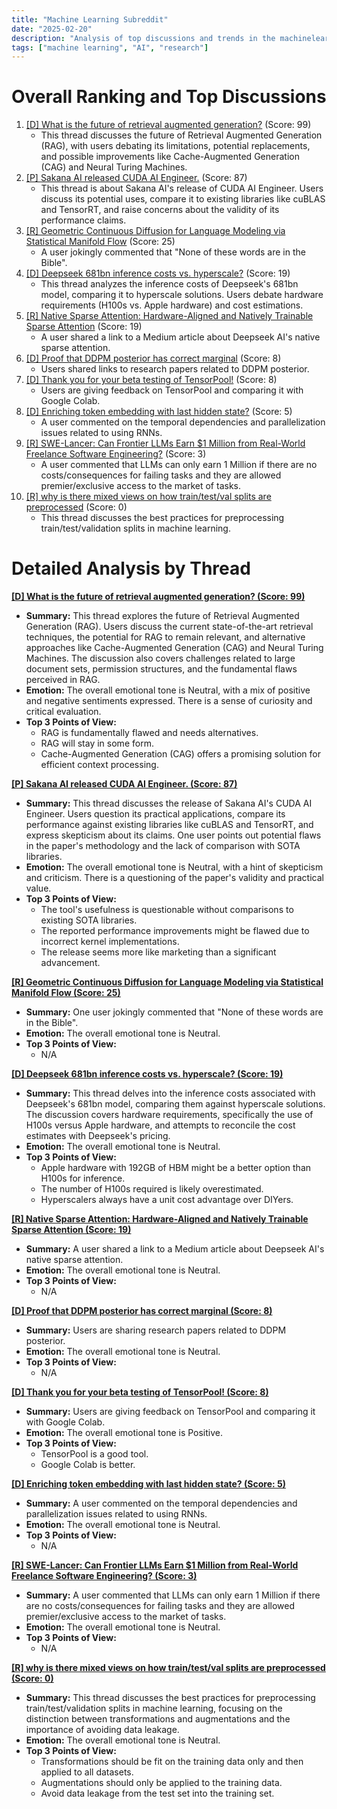 ```yaml
---
title: "Machine Learning Subreddit"
date: "2025-02-20"
description: "Analysis of top discussions and trends in the machinelearning subreddit"
tags: ["machine learning", "AI", "research"]
---
```


# Overall Ranking and Top Discussions
1.  [[D] What is the future of retrieval augmented generation?](https://www.reddit.com/r/MachineLearning/comments/1itl38x/d_what_is_the_future_of_retrieval_augmented/) (Score: 99)
    *   This thread discusses the future of Retrieval Augmented Generation (RAG), with users debating its limitations, potential replacements, and possible improvements like Cache-Augmented Generation (CAG) and Neural Turing Machines.
2.  [[P] Sakana AI released CUDA AI Engineer.](https://www.reddit.com/r/MachineLearning/comments/1itqrgl/p_sakana_ai_released_cuda_ai_engineer/) (Score: 87)
    *   This thread is about Sakana AI's release of CUDA AI Engineer. Users discuss its potential uses, compare it to existing libraries like cuBLAS and TensorRT, and raise concerns about the validity of its performance claims.
3.  [[R] Geometric Continuous Diffusion for Language Modeling via Statistical Manifold Flow](https://www.reddit.com/r/MachineLearning/comments/1itsx7f/r_geometric_continuous_diffusion_for_language/) (Score: 25)
    *   A user jokingly commented that "None of these words are in the Bible".
4.  [[D] Deepseek 681bn inference costs vs. hyperscale?](https://www.reddit.com/r/MachineLearning/comments/1itys24/d_deepseek_681bn_inference_costs_vs_hyperscale/) (Score: 19)
    *   This thread analyzes the inference costs of Deepseek's 681bn model, comparing it to hyperscale solutions. Users debate hardware requirements (H100s vs. Apple hardware) and cost estimations.
5.  [[R] Native Sparse Attention: Hardware-Aligned and Natively Trainable Sparse Attention](https://www.reddit.com/r/MachineLearning/comments/1itutpg/r_native_sparse_attention_hardwarealigned_and/) (Score: 19)
    *   A user shared a link to a Medium article about Deepseek AI's native sparse attention.
6.  [[D] Proof that DDPM posterior has correct marginal](https://www.reddit.com/r/MachineLearning/comments/1itlp1d/d_proof_that_ddpm_posterior_has_correct_marginal/) (Score: 8)
    *   Users shared links to research papers related to DDPM posterior.
7.  [[D] Thank you for your beta testing of TensorPool!](https://www.reddit.com/r/MachineLearning/comments/1itml16/d_thank_you_for_your_beta_testing_of_tensorpool/) (Score: 8)
    *   Users are giving feedback on TensorPool and comparing it with Google Colab.
8.  [[D] Enriching token embedding with last hidden state?](https://www.reddit.com/r/MachineLearning/comments/1iu4ymf/d_enriching_token_embedding_with_last_hidden_state/) (Score: 5)
    *   A user commented on the temporal dependencies and parallelization issues related to using RNNs.
9.  [[R] SWE-Lancer: Can Frontier LLMs Earn $1 Million from Real-World Freelance Software Engineering?](https://www.reddit.com/r/MachineLearning/comments/1itv4z7/r_swelancer_can_frontier_llms_earn_1_million_from/) (Score: 3)
    *   A user commented that LLMs can only earn 1 Million if there are no costs/consequences for failing tasks and they are allowed premier/exclusive access to the market of tasks.
10. [[R] why is there mixed views on how train/test/val splits are preprocessed](https://www.reddit.com/r/MachineLearning/comments/1iu5cgg/r_why_is_there_mixed_views_on_how_traintestval/) (Score: 0)
    *   This thread discusses the best practices for preprocessing train/test/validation splits in machine learning.

# Detailed Analysis by Thread
**[[D] What is the future of retrieval augmented generation? (Score: 99)](https://www.reddit.com/r/MachineLearning/comments/1itl38x/d_what_is_the_future_of_retrieval_augmented/)**
*  **Summary:** This thread explores the future of Retrieval Augmented Generation (RAG). Users discuss the current state-of-the-art retrieval techniques, the potential for RAG to remain relevant, and alternative approaches like Cache-Augmented Generation (CAG) and Neural Turing Machines. The discussion also covers challenges related to large document sets, permission structures, and the fundamental flaws perceived in RAG.
*  **Emotion:** The overall emotional tone is Neutral, with a mix of positive and negative sentiments expressed. There is a sense of curiosity and critical evaluation.
*  **Top 3 Points of View:**
    * RAG is fundamentally flawed and needs alternatives.
    * RAG will stay in some form.
    * Cache-Augmented Generation (CAG) offers a promising solution for efficient context processing.

**[[P] Sakana AI released CUDA AI Engineer. (Score: 87)](https://www.reddit.com/r/MachineLearning/comments/1itqrgl/p_sakana_ai_released_cuda_ai_engineer/)**
*  **Summary:** This thread discusses the release of Sakana AI's CUDA AI Engineer. Users question its practical applications, compare its performance against existing libraries like cuBLAS and TensorRT, and express skepticism about its claims. One user points out potential flaws in the paper's methodology and the lack of comparison with SOTA libraries.
*  **Emotion:** The overall emotional tone is Neutral, with a hint of skepticism and criticism. There is a questioning of the paper's validity and practical value.
*  **Top 3 Points of View:**
    * The tool's usefulness is questionable without comparisons to existing SOTA libraries.
    * The reported performance improvements might be flawed due to incorrect kernel implementations.
    * The release seems more like marketing than a significant advancement.

**[[R] Geometric Continuous Diffusion for Language Modeling via Statistical Manifold Flow (Score: 25)](https://www.reddit.com/r/MachineLearning/comments/1itsx7f/r_geometric_continuous_diffusion_for_language/)**
*  **Summary:** One user jokingly commented that "None of these words are in the Bible".
*  **Emotion:** The overall emotional tone is Neutral.
*  **Top 3 Points of View:**
    * N/A

**[[D] Deepseek 681bn inference costs vs. hyperscale? (Score: 19)](https://www.reddit.com/r/MachineLearning/comments/1itys24/d_deepseek_681bn_inference_costs_vs_hyperscale/)**
*  **Summary:** This thread delves into the inference costs associated with Deepseek's 681bn model, comparing them against hyperscale solutions. The discussion covers hardware requirements, specifically the use of H100s versus Apple hardware, and attempts to reconcile the cost estimates with Deepseek's pricing.
*  **Emotion:** The overall emotional tone is Neutral.
*  **Top 3 Points of View:**
    * Apple hardware with 192GB of HBM might be a better option than H100s for inference.
    * The number of H100s required is likely overestimated.
    * Hyperscalers always have a unit cost advantage over DIYers.

**[[R] Native Sparse Attention: Hardware-Aligned and Natively Trainable Sparse Attention (Score: 19)](https://www.reddit.com/r/MachineLearning/comments/1itutpg/r_native_sparse_attention_hardwarealigned_and/)**
*  **Summary:** A user shared a link to a Medium article about Deepseek AI's native sparse attention.
*  **Emotion:** The overall emotional tone is Neutral.
*  **Top 3 Points of View:**
    * N/A

**[[D] Proof that DDPM posterior has correct marginal (Score: 8)](https://www.reddit.com/r/MachineLearning/comments/1itlp1d/d_proof_that_ddpm_posterior_has_correct_marginal/)**
*  **Summary:** Users are sharing research papers related to DDPM posterior.
*  **Emotion:** The overall emotional tone is Neutral.
*  **Top 3 Points of View:**
    * N/A

**[[D] Thank you for your beta testing of TensorPool! (Score: 8)](https://www.reddit.com/r/MachineLearning/comments/1itml16/d_thank_you_for_your_beta_testing_of_tensorpool/)**
*  **Summary:** Users are giving feedback on TensorPool and comparing it with Google Colab.
*  **Emotion:** The overall emotional tone is Positive.
*  **Top 3 Points of View:**
    * TensorPool is a good tool.
    * Google Colab is better.

**[[D] Enriching token embedding with last hidden state? (Score: 5)](https://www.reddit.com/r/MachineLearning/comments/1iu4ymf/d_enriching_token_embedding_with_last_hidden_state/)**
*  **Summary:** A user commented on the temporal dependencies and parallelization issues related to using RNNs.
*  **Emotion:** The overall emotional tone is Neutral.
*  **Top 3 Points of View:**
    * N/A

**[[R] SWE-Lancer: Can Frontier LLMs Earn $1 Million from Real-World Freelance Software Engineering? (Score: 3)](https://www.reddit.com/r/MachineLearning/comments/1itv4z7/r_swelancer_can_frontier_llms_earn_1_million_from/)**
*  **Summary:** A user commented that LLMs can only earn 1 Million if there are no costs/consequences for failing tasks and they are allowed premier/exclusive access to the market of tasks.
*  **Emotion:** The overall emotional tone is Neutral.
*  **Top 3 Points of View:**
    * N/A

**[[R] why is there mixed views on how train/test/val splits are preprocessed (Score: 0)](https://www.reddit.com/r/MachineLearning/comments/1iu5cgg/r_why_is_there_mixed_views_on_how_traintestval/)**
*  **Summary:** This thread discusses the best practices for preprocessing train/test/validation splits in machine learning, focusing on the distinction between transformations and augmentations and the importance of avoiding data leakage.
*  **Emotion:** The overall emotional tone is Neutral.
*  **Top 3 Points of View:**
    * Transformations should be fit on the training data only and then applied to all datasets.
    * Augmentations should only be applied to the training data.
    * Avoid data leakage from the test set into the training set.
